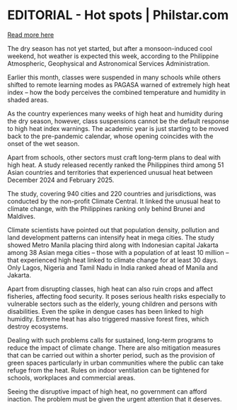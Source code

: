# EDITORIAL - Hot spots | Philstar.com

[Read more here](https://www.philstar.com/opinion/2025/03/25/2430825/editorial-hot-spots)

The dry season has not yet started, but after a monsoon-induced cool weekend, hot weather is expected this week, according to the Philippine Atmospheric, Geophysical and Astronomical Services Administration.

Earlier this month, classes were suspended in many schools while others shifted to remote learning modes as PAGASA warned of extremely high heat index – how the body perceives the combined temperature and humidity in shaded areas.

As the country experiences many weeks of high heat and humidity during the dry season, however, class suspensions cannot be the default response to high heat index warnings. The academic year is just starting to be moved back to the pre-pandemic calendar, whose opening coincides with the onset of the wet season.

Apart from schools, other sectors must craft long-term plans to deal with high heat. A study released recently ranked the Philippines third among 51 Asian countries and territories that experienced unusual heat between December 2024 and February 2025.

The study, covering 940 cities and 220 countries and jurisdictions, was conducted by the non-profit Climate Central. It linked the unusual heat to climate change, with the Philippines ranking only behind Brunei and Maldives.

Climate scientists have pointed out that population density, pollution and land development patterns can intensify heat in mega cities. The study showed Metro Manila placing third along with Indonesian capital Jakarta among 38 Asian mega cities – those with a population of at least 10 million – that experienced high heat linked to climate change for at least 30 days. Only Lagos, Nigeria and Tamil Nadu in India ranked ahead of Manila and Jakarta.

Apart from disrupting classes, high heat can also ruin crops and affect fisheries, affecting food security. It poses serious health risks especially to vulnerable sectors such as the elderly, young children and persons with disabilities. Even the spike in dengue cases has been linked to high humidity. Extreme heat has also triggered massive forest fires, which destroy ecosystems.

Dealing with such problems calls for sustained, long-term programs to reduce the impact of climate change. There are also mitigation measures that can be carried out within a shorter period, such as the provision of green spaces particularly in urban communities where the public can take refuge from the heat. Rules on indoor ventilation can be tightened for schools, workplaces and commercial areas.

Seeing the disruptive impact of high heat, no government can afford inaction. The problem must be given the urgent attention that it deserves.